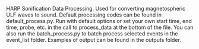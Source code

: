 HARP Sonification Data Processing. Used for converting magnetospheric ULF waves to sound.
Default processing codes can be found in default_process.py. 
Run with default options or set your own start time, end time, probe, etc. 
in the call to process_data at the bottom of the file.
You can also run the batch_process.py to batch process selected events in the event_list folder.
Examples of output can be found in the outputs folder.
